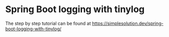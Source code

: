 # Spring Boot logging with tinylog
The step by step tutorial can be found at https://simplesolution.dev/spring-boot-logging-with-tinylog/ 

